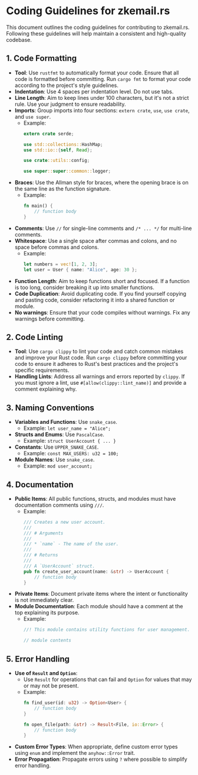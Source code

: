 # Coding Guidelines for zkemail.rs

This document outlines the coding guidelines for contributing to zkemail.rs. Following these guidelines will help maintain a consistent and high-quality codebase.

## 1. Code Formatting

- **Tool**: Use `rustfmt` to automatically format your code. Ensure that all code is formatted before committing. Run `cargo fmt` to format your code according to the project's style guidelines.
- **Indentation**: Use 4 spaces per indentation level. Do not use tabs.
- **Line Length**: Aim to keep lines under 100 characters, but it's not a strict rule. Use your judgment to ensure readability.
- **Imports**: Group imports into four sections: `extern crate`, `use`, `use crate`, and `use super`.
  - Example:
    ```rust
    extern crate serde;
    
    use std::collections::HashMap;
    use std::io::{self, Read};
    
    use crate::utils::config;
    
    use super::super::common::logger;
    ```
- **Braces**: Use the Allman style for braces, where the opening brace is on the same line as the function signature.
    - Example:
        ```rust
        fn main() {
            // function body
        }
        ```
- **Comments**: Use `//` for single-line comments and `/* ... */` for multi-line comments.
- **Whitespace**: Use a single space after commas and colons, and no space before commas and colons.
    - Example:
        ```rust
        let numbers = vec![1, 2, 3];
        let user = User { name: "Alice", age: 30 };
        ```
- **Function Length**: Aim to keep functions short and focused. If a function is too long, consider breaking it up into smaller functions.
- **Code Duplication**: Avoid duplicating code. If you find yourself copying and pasting code, consider refactoring it into a shared function or module.
- **No warnings**: Ensure that your code compiles without warnings. Fix any warnings before committing.

## 2. Code Linting

- **Tool**: Use `cargo clippy` to lint your code and catch common mistakes and improve your Rust code. Run `cargo clippy` before committing your code to ensure it adheres to Rust's best practices and the project's specific requirements.
- **Handling Lints**: Address all warnings and errors reported by `clippy`. If you must ignore a lint, use `#[allow(clippy::lint_name)]` and provide a comment explaining why.

## 3. Naming Conventions

- **Variables and Functions**: Use `snake_case`.
    - Example: `let user_name = "Alice";`
- **Structs and Enums**: Use `PascalCase`.
    - Example: `struct UserAccount { ... }`
- **Constants**: Use `UPPER_SNAKE_CASE`.
    - Example: `const MAX_USERS: u32 = 100;`
- **Module Names**: Use `snake_case`.
    - Example: `mod user_account;`

## 4. Documentation

- **Public Items**: All public functions, structs, and modules must have documentation comments using `///`.
  - Example:
    ```rust
    /// Creates a new user account.
    ///
    /// # Arguments
    ///
    /// * `name` - The name of the user.
    ///
    /// # Returns
    ///
    /// A `UserAccount` struct.
    pub fn create_user_account(name: &str) -> UserAccount {
        // function body
    }
    ```
- **Private Items**: Document private items where the intent or functionality is not immediately clear.
- **Module Documentation**: Each module should have a comment at the top explaining its purpose.
  - Example:
    ```rust
    //! This module contains utility functions for user management.
    
    // module contents
    ```

## 5. Error Handling

- **Use of `Result` and `Option`**:
  - Use `Result` for operations that can fail and `Option` for values that may or may not be present.
  - Example:
    ```rust
    fn find_user(id: u32) -> Option<User> {
        // function body
    }
    
    fn open_file(path: &str) -> Result<File, io::Error> {
        // function body
    }
    ```
- **Custom Error Types**: When appropriate, define custom error types using `enum` and implement the `anyhow::Error` trait.
- **Error Propagation**: Propagate errors using `?` where possible to simplify error handling.